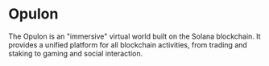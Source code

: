 # Opulon
The Opulon is an "immersive" virtual world built on the Solana blockchain. It provides a unified platform for all blockchain activities, from trading and staking to gaming and social interaction.
